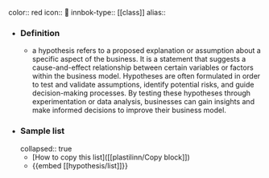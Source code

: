 color:: red
icon:: 🔎
innbok-type:: [[class]]
alias:: 

- ### Definition 
  - a hypothesis refers to a proposed explanation or assumption about a specific aspect of the business. It is a statement that suggests a cause-and-effect relationship between certain variables or factors within the business model. Hypotheses are often formulated in order to test and validate assumptions, identify potential risks, and guide decision-making processes. By testing these hypotheses through experimentation or data analysis, businesses can gain insights and make informed decisions to improve their business model.
- ### Sample list
  collapsed:: true
  - [How to copy this list]([[plastilinn/Copy block]])
  - {{embed [[hypothesis/list]]}}



